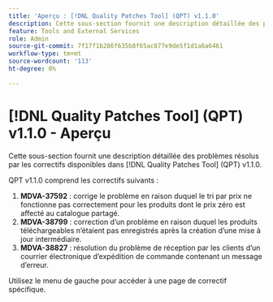 ```yaml
---
title: 'Aperçu : [!DNL Quality Patches Tool] (QPT) v1.1.0'
description: Cette sous-section fournit une description détaillée des problèmes résolus par les correctifs disponibles dans [!DNL Quality Patches Tool] (QPT) v1.1.0.
feature: Tools and External Services
role: Admin
source-git-commit: 7f17f1b286f635b8f65ac877e9de5f1d1a6a6461
workflow-type: tm+mt
source-wordcount: '113'
ht-degree: 0%

---
```


# [!DNL Quality Patches Tool] (QPT) v1.1.0 - Aperçu

Cette sous-section fournit une description détaillée des problèmes résolus par les correctifs disponibles dans [!DNL Quality Patches Tool] (QPT) v1.1.0.

QPT v1.1.0 comprend les correctifs suivants :

1. **MDVA-37592** : corrige le problème en raison duquel le tri par prix ne fonctionne pas correctement pour les produits dont le prix zéro est affecté au catalogue partagé.
1. **MDVA-38799** : correction d’un problème en raison duquel les produits téléchargeables n’étaient pas enregistrés après la création d’une mise à jour intermédiaire.
1. **MDVA-38827** : résolution du problème de réception par les clients d’un courrier électronique d’expédition de commande contenant un message d’erreur.

Utilisez le menu de gauche pour accéder à une page de correctif spécifique.
